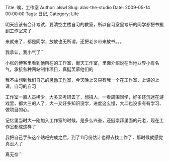 Title: 唉，工作室
Author: alswl
Slug: alas-the-studio
Date: 2009-05-14 00:00:00
Tags: 日记, 
Category: Life

明天应该有会计考试，要清空主楼自习的教室，所以自习室里考研的同学都把书搬到工作室来了

来就来了，都是同学，放放也无所谓，还把老乡带来放书。。。

我承认，我小气了```

小张的博客里看到他所在的工作室，衡天工作室，里面介绍说在当地业界小有名气，承接各种网站制作项目，真挺羡慕他们的

我不由想到我们自己的[灵动工作室](http://219.219.54.201)，今天晚上又只有我一个在工作室，上课的上课，自习的自习

工作室一直人员稀少，大多又考研去了，想招人，一看周围同学，好多还沉迷在游戏里，都大三的人了，大一又好多知识没学，进度这么慢，大二也没多有有学习、做项目的心。

记忆里当时大一刚加入工作室的时候，是多么兴奋，还挺崇拜里面的元老，现在工作室都成这样了

我把自己手头这个贴吧完成之后，到了11月份估计也得去找工作了，那时候就感觉真没人了

真无奈```

